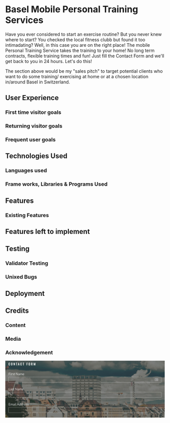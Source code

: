 # Basel Mobile Personal Training Services

Have you ever considered to start an exercise routine? But you never knew where to start? You checked the local fitness clubb but found it too intimadating?
Well, in this case you are on the right place!
The mobile Personal Training Service takes the training to your home!
No long term contracts, flexible training times and fun!
Just fill the Contact Form and we'll get back to you in 24 hours.
Let's do this!

The section above would be my "sales pitch" to target potential clients who want to do some training/ exercising at home or at a chosen location in/around Basel in Switzerland.

## User Experience

### First time visitor goals
### Returning visitor goals
### Frequent user goals

## Technologies Used

### Languages used
### Frame works, Libraries & Programs Used



## Features


### Existing Features


## Features left to implement


## Testing

### Validator Testing

### Unixed Bugs


## Deployment

## Credits



### Content

### Media

### Acknowledgement 


![Screenshot of ethos](/assets/media/form.png)










[def]: ..//assets/images/ethos-center-image.jpg